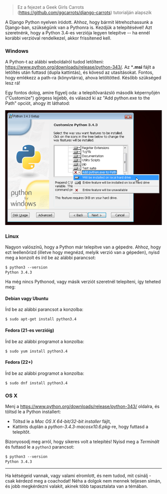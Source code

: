 > Ez a fejezet a Geek Girls Carrots (https://github.com/ggcarrots/django-carrots) tutorialján alapszik

A Django Python nyelven íródott. Ahhoz, hogy bármit létrehozhassunk a Django-ban, szükségünk van a Pythonra is. Kezdjük a telepítésével! Azt szeretnénk, hogy a Python 3.4-es verziója legyen telepítve -- ha ennél korábbi verzióval rendelkezel, akkor frissítened kell.

### Windows

A Python-t az alábbi weboldalról tudod letölteni: https://www.python.org/downloads/release/python-343/. Az ***.msi** fájlt a letöltés után futtasd (dupla kattintás), és kövesd az utasításokat. Fontos, hogy emlékezz a path-ra (könyvtárra), ahova letöltötted. Később szükséged lesz rá!

Egy fontos dolog, amire figyelj oda: a telepítővarázsló második képernyőjén ("Customize") görgess lejjebb, és válaszd ki az "Add python.exe to the Path" opciót, ahogy itt láthatod:

![Ne felejtsd el hozzáadni a Pythont a Path-hoz](../python_installation/images/add_python_to_windows_path.png)

### Linux

Nagyon valószínű, hogy a Python már telepítve van a gépedre. Ahhoz, hogy ezt leellenőrizd (illetve hogy megnézd, melyik verzió van a gépeden), nyisd meg a konzolt és írd be az alábbi parancsot:

    $ python3 --version
    Python 3.4.3
    

Ha még nincs Pythonod, vagy másik verziót szeretnél telepíteni, így teheted meg:

#### Debian vagy Ubuntu

Írd be az alábbi parancsot a konzolba:

    $ sudo apt-get install python3.4
    

#### Fedora (21-es verzióig)

Írd be az alábbi programot a konzolba:

    $ sudo yum install python3.4
    

#### Fedora (22+)

Írd be az alábbi programot a konzolba:

    $ sudo dnf install python3.4
    

### OS X

Menj a https://www.python.org/downloads/release/python-343/ oldalra, és töltsd le a Python installert:

  * Töltsd le a *Mac OS X 64-bit/32-bit installer* fájlt,
  * Kattints duplán a *python-3.4.3-macosx10.6.pkg*-re, hogy futtasd a telepítőt.

Bizonyosodj meg arról, hogy sikeres volt a telepítés! Nyisd meg a *Terminált* és futtasd le a `python3` parancsot:

    $ python3 --version
    Python 3.4.3
    

* * *

Ha kétségeid vannak, vagy valami elromlott, és nem tudod, mit csinálj - csak kérdezd meg a coachodat! Néha a dolgok nem mennek teljesen simán, és jobb megkérdezni valakit, akinek több tapasztalata van a témában.
